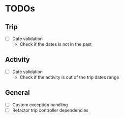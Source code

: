 # TODOs

## Trip
- [ ] Date validation
  - Check if the dates is not in the past

## Activity
- [ ] Date validation
  - Check if the activity is out of the trip dates range

## General
- [ ] Custom exception handling
- [ ] Refactor trip controller dependencies
